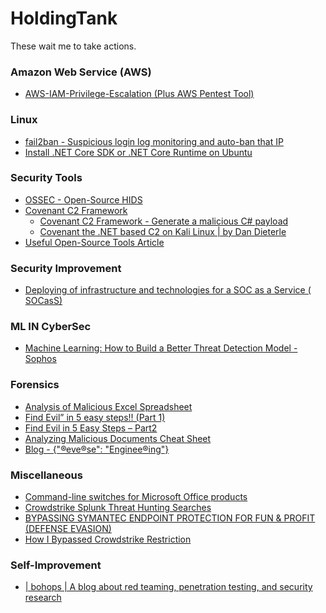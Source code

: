 # HoldingTank
These wait me to take actions.

<h3>Amazon Web Service (AWS)</h3>
<ul>
  <li><a href="https://rhinosecuritylabs.com/aws/aws-privilege-escalation-methods-mitigation/">AWS-IAM-Privilege-Escalation (Plus AWS Pentest Tool)</a></li>

</ul>

<h3> Linux </h3>
<ul>
  <li><a href="https://www.fail2ban.org/wiki/index.php/Main_Page">fail2ban - Suspicious login log monitoring and auto-ban that IP</a></li>
  <li><a href="https://docs.microsoft.com/en-us/dotnet/core/install/linux-ubuntu">Install .NET Core SDK or .NET Core Runtime on Ubuntu</a></li>
</ul>

<h3> Security Tools </h3>
<ul>
  <li><a href="https://www.ossec.net/">OSSEC - Open-Source HIDS</a></li>
  <li><a href="https://fatrodzianko.com/2019/08/14/getting-started-with-covenant-c2/">Covenant C2 Framework</a>
    <ul>
      <li><a href="https://github.com/cobbr/Covenant">Covenant C2 Framework - Generate a malicious C# payload</a></li>
      <li><a href="https://hakin9.org/covenant-the-net-based-c2-on-kali-linux/">Covenant the .NET based C2 on Kali Linux | by Dan Dieterle</a></li>
   </ul></li>
  <li><a href="https://posts.specterops.io/gathering-open-source-intelligence-bee58de48e05">Useful Open-Source Tools Article</a></li>
</ul>

<h3> Security Improvement </h3>
<ul>
  <li><a href="https://medium.com/@ibrahim.ayadhi/deploying-of-infrastructure-and-technologies-for-a-soc-as-a-service-socass-8e1bbb885149">Deploying of infrastructure and technologies for a SOC as a Service ( SOCasS)</a></li>
</ul>

<h3> ML IN CyberSec </h3>
<ul>
  <li><a href="https://www.sophos.com/en-us/medialibrary/PDFs/technical-papers/machine-learning-how-to-build-a-better-threat-detection-model.pdf">Machine Learning: How to Build a Better Threat Detection Model - Sophos</a></li>
</ul>

<h3> Forensics </h3>
<ul>
  <li><a href="https://eforensicsmag.com/analysis-of-malicious-excel-spreadsheet-by-monnappa-k-a/">Analysis of Malicious Excel Spreadsheet</a></li>
  <li><a href="https://dfirtnt.wordpress.com/2020/03/03/find-evil-in-5-easy-steps-part-1/">Find Evil” in 5 easy steps!! (Part 1)</a></li>
  <li><a href="https://dfirtnt.wordpress.com/2020/06/09/find-evil-in-5-easy-steps-part2/">Find Evil in 5 Easy Steps – Part2</a></li>
  <li><a href="https://zeltser.com/analyzing-malicious-documents/">Analyzing Malicious Documents Cheat Sheet</a></li>
  <li><a href="https://tccontre.blogspot.com/">Blog - {"®eve®se": "Enginee®ing"}</a></li>
</ul>

<h3> Miscellaneous </h3>
<ul>
  <li><a href="https://support.office.com/en-us/article/command-line-switches-for-microsoft-office-products-079164cd-4ef5-4178-b235-441737deb3a6#ID0EAABAAA=Excel">Command-line switches for Microsoft Office products</a></li>
  <li><a href="https://docs.google.com/spreadsheets/d/1RTcZsRbDsjxwmKpe3FIvSKUjBk5pR2Dlzj71QTnxAK0/edit#gid=0">Crowdstrike Splunk Threat Hunting Searches</a></li>
  <li><a href="https://cognosec.com/bypassing-symantec-endpoint-protection-for-fun-profit-defense-evasion/">BYPASSING SYMANTEC ENDPOINT PROTECTION FOR FUN & PROFIT (DEFENSE EVASION)</a></li>
  <li><a href="https://medium.com/@viveik.chauhan/how-i-bypass-crowdstrike-restriction-1bc558abd464">How I Bypassed Crowdstrike Restriction</a></li>
</ul>

<h3> Self-Improvement </h3>
<ul>
  <li><a href="https://bohops.com/">| bohops | A blog about red teaming, penetration testing, and security research</a></li>
</ul>
